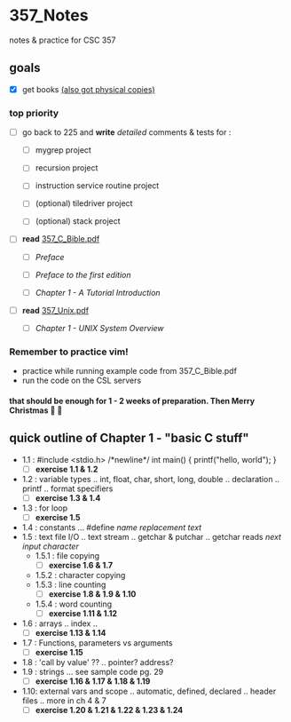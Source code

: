# 357_Notes
notes &amp; practice for CSC 357

## goals
- [x] get books [\(also got physical copies\)](https://github.com/mfekadu/357_Notes/blob/master/textbooks)

### top priority
- [ ] go back to 225 and **write** _detailed_ comments & tests for : 

  - [ ] mygrep project

  - [ ] recursion project

  - [ ] instruction service routine project  

  - [ ] \(optional) tiledriver project

  - [ ] \(optional) stack project
  
- [ ] **read** [357_C_Bible.pdf](https://github.com/mfekadu/357_Notes/blob/master/textbooks/357_C_Bible.pdf)

  - [ ] _Preface_

  - [ ] _Preface to the first edition_

  - [ ] _Chapter 1 - A Tutorial Introduction_
  
- [ ] **read** [357_Unix.pdf](https://github.com/mfekadu/357_Notes/blob/master/textbooks/357_Unix.pdf)

  - [ ] _Chapter 1 - UNIX System Overview_

### Remember to practice vim!
* practice while running example code from 357_C_Bible.pdf
* run the code on the CSL servers

#### that should be enough for 1 - 2 weeks of preparation. Then Merry Christmas :santa: :christmas_tree:


## quick outline of Chapter 1 - "basic C stuff"
* 1.1 : #include <stdio.h> \/\*newline\*\/ int main() { printf("hello, world"); }
  - [ ] **exercise 1.1 & 1.2**
* 1.2 : variable types .. int, float, char, short, long, double .. declaration .. printf .. format specifiers
  - [ ] **exercise 1.3 & 1.4**
* 1.3 : for loop
  - [ ] **exercise 1.5**
* 1.4 : constants ... #define _name_ _replacement text_
* 1.5 : text file I/O  .. text stream .. getchar & putchar .. getchar reads _next input character_
  * 1.5.1 : file copying
    - [ ] **exercise 1.6 & 1.7**
  * 1.5.2 : character copying
  * 1.5.3 : line counting
    - [ ] **exercise 1.8 & 1.9 & 1.10**
  * 1.5.4 : word counting
    - [ ] **exercise 1.11 & 1.12**
* 1.6 : arrays .. index .. 
  - [ ] **exercise 1.13 & 1.14**
* 1.7 : Functions, parameters vs arguments
  - [ ] **exercise 1.15**
* 1.8 : 'call by value' ?? .. pointer? address?
* 1.9 : strings ...  see sample code pg. 29
  - [ ] **exercise 1.16 & 1.17 & 1.18 & 1.19**
* 1.10: external vars and scope .. automatic, defined, declared .. header files ..  more in ch 4 & 7
  - [ ] **exercise 1.20 & 1.21 & 1.22 & 1.23 & 1.24**

